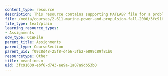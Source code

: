 ```yaml
---
content_type: resource
description: This resource contains supporting MATLAB? file for a problem set.
file: /media/courses/2-611-marine-power-and-propulsion-fall-2006/3fc91639ebf6d743ee9a1a07a9db53b0_meanline.m
file_type: text/plain
learning_resource_types:
- Assignments
ocw_type: OCWFile
parent_title: Assignments
parent_type: CourseSection
parent_uid: f09c8d48-25f8-d4b6-3fb2-e899c89f81b0
resourcetype: Other
title: meanline.m
uid: 3fc91639-ebf6-d743-ee9a-1a07a9db53b0
---
```

